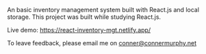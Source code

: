 An basic inventory management system built with React.js and local storage. This project was built while studying React.js.

Live demo: https://react-inventory-mgt.netlify.app/

To leave feedback, please email me on conner@connermurphy.net

